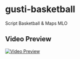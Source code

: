 # gusti-basketball
Script Basketball & Maps MLO
## Video Preview
[![Video Preview](https://img.youtube.com/vi/f8dDzpvBSBU/0.jpg)](http://www.youtube.com/watch?v=f8dDzpvBSBU)
